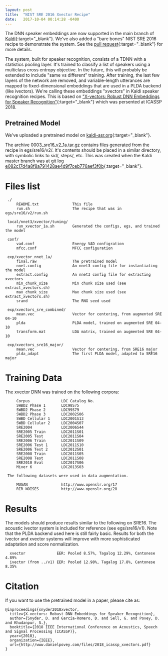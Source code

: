 ```yaml
---
layout: post
title:  "NIST SRE 2016 Xvector Recipe"
date:   2017-10-04 00:14:28 -0400
---
```

The DNN speaker embeddings are now supported in the main branch of [Kaldi][kaldi]{:target="_blank"}.
We've also added a "bare bones" NIST SRE 2016 recipe to demonstrate the system.
See the [pull request][xvector-pr]{:target="_blank"} for more details.

The system, built for speaker recognition, consists of a TDNN with a statistics pooling layer.
It's trained to classify a list of speakers using a multiclass cross entropy objective.
In the future, this will probably be extended to include "same vs different" training.
After training, the last few layers of the network are removed,
and variable-length utterances are mapped to fixed-dimensional embeddings that are used in a PLDA backend (like ivectors).
We're calling these embeddings "xvectors" in Kaldi speaker recognition recipes.
This is based on ["X-vectors: Robust DNN Embeddings for Speaker Recognition"][ICASSP2018]{:target="_blank"} which
was persented at ICASSP 2018.

Pretrained Model
--------
We've uploaded a pretrained model on [kaldi-asr.org][pretrained-model]{:target="_blank"}.

The archive 0003_sre16_v2_1a.tar.gz contains files generated from the recipe in egs/sre16/v2/.
It's contents should be placed in a similar directory, with symbolic links to
sid/, steps/, etc. This was created when the Kaldi master branch was at git
log [e082c17d4a8f8a791428ae4d9f7ceb776aef3f0b][commit-id]{:target="_blank"}.


# Files list

```
 ./
     README.txt               This file
     run.sh                   The recipe that was in egs/sre16/v2/run.sh

 local/nnet3/xvector/tuning/
     run_xvector_1a.sh        Generated the configs, egs, and trained the model

 conf/
     vad.conf                 Energy VAD configration
     mfcc.conf                MFCC configuration

 exp/xvector_nnet_1a/
     final.raw                The pretrained model
     nnet.config              An nnet3 config file for instantiating the model
     extract.config           An nnet3 config file for extracting xvectors
     min_chunk_size           Min chunk size used (see extract_xvectors.sh)
     max_chunk_size           Max chunk size used (see extract_xvectors.sh)
     srand                    The RNG seed used

 exp/xvectors_sre_combined/
     mean.vec                 Vector for centering, from augmented SRE 04-10
     plda                     PLDA model, trained on augmented SRE 04-10
     transform.mat            LDA matrix, trained on augmented SRE 04-10

 exp/xvectors_sre16_major/
     mean.vec                 Vector for centering, from SRE16 major
     plda_adapt               The first PLDA model, adapted to SRE16 major
```
# Training Data

The xvector DNN was trained on the following corpora:

```
     Corpus              LDC Catalog No.
     SWBD2 Phase 1       LDC98S75
     SWBD2 Phase 2       LDC99S79
     SWBD2 Phase 3       LDC2002S06
     SWBD Cellular 1     LDC2001S13
     SWBD Cellular 2     LDC2004S07
     SRE2004             LDC2006S44
     SRE2005 Train       LDC2011S01
     SRE2005 Test        LDC2011S04
     SRE2006 Train       LDC2011S09
     SRE2006 Test 1      LDC2011S10
     SRE2006 Test 2      LDC2012S01
     SRE2008 Train       LDC2011S05
     SRE2008 Test        LDC2011S08
     SRE2010 Eval        LDC2017S06
     Mixer 6             LDC2013S03

 The following datasets were used in data augmentation.

     MUSAN               http://www.openslr.org/17
     RIR_NOISES          http://www.openslr.org/28
```

# Results

The models should produce results similar to the following on SRE16.
The acoustic ivector system is included for reference (see egs/sre16/v1).
Note that the PLDA backend used here is still fairly basic.  Results for both
the ivector and xvector systems will improve with more sophisticated adaptation
and score normalization.
```
  xvector              EER: Pooled 8.57%, Tagalog 12.29%, Cantonese 4.89%
  ivector (from ../v1) EER: Pooled 12.98%, Tagalog 17.8%, Cantonese 8.35%
```


# Citation

 If you want to use the pretrained model in a paper, please cite as:

```
@inproceedings{snyder2018xvector,
  title={X-vectors: Robust DNN Embeddings for Speaker Recognition},
  author={Snyder, D. and Garcia-Romero, D. and Sell, G. and Povey, D. and Khudanpur, S.},
  booktitle={2018 IEEE International Conference on Acoustics, Speech and Signal Processing (ICASSP)},
  year={2018},
  organization={IEEE},
  url={http://www.danielpovey.com/files/2018_icassp_xvectors.pdf}
}
```

[kaldi]: http://kaldi-asr.org/
[interspeech2017]: http://www.danielpovey.com/files/2017_interspeech_embeddings.pdf
[ICASSP2018]: http://www.danielpovey.com/files/2018_icassp_xvectors.pdf
[xvector-pr]: https://github.com/kaldi-asr/kaldi/pull/1896/
[pretrained-model]: http://kaldi-asr.org/models.html
[commit-id]: https://github.com/kaldi-asr/kaldi/commit/e082c17d4a8f8a791428ae4d9f7ceb776aef3f0b
